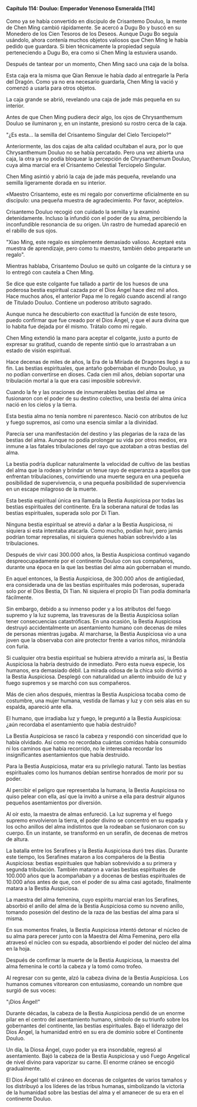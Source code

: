 
#### Capítulo 114: Douluo: Emperador Venenoso Esmeralda [114]

Como ya se había convertido en discípulo de Crisantemo Douluo, la mente de Chen Ming cambió rápidamente. Se acercó a Dugu Bo y buscó en su Monedero de los Cien Tesoros de los Deseos. Aunque Dugu Bo seguía usándolo, ahora contenía muchos objetos valiosos que Chen Ming le había pedido que guardara. Si bien técnicamente la propiedad seguía perteneciendo a Dugu Bo, era como si Chen Ming la estuviera usando.

Después de tantear por un momento, Chen Ming sacó una caja de la bolsa.

Esta caja era la misma que Qian Renxue le había dado al entregarle la Perla del Dragón. Como ya no era necesario guardarla, Chen Ming la vació y comenzó a usarla para otros objetos.

La caja grande se abrió, revelando una caja de jade más pequeña en su interior.

Antes de que Chen Ming pudiera decir algo, los ojos de Chrysanthemum Douluo se iluminaron y, en un instante, presionó su rostro cerca de la caja.

"¿Es esta... la semilla del Crisantemo Singular del Cielo Terciopelo?"

Anteriormente, las dos cajas de alta calidad ocultaban el aura, por lo que Chrysanthemum Douluo no se había percatado. Pero una vez abierta una caja, la otra ya no podía bloquear la percepción de Chrysanthemum Douluo, cuya alma marcial era el Crisantemo Celestial Terciopelo Singular.

Chen Ming asintió y abrió la caja de jade más pequeña, revelando una semilla ligeramente dorada en su interior.

«Maestro Crisantemo, este es mi regalo por convertirme oficialmente en su discípulo: una pequeña muestra de agradecimiento. Por favor, acéptelo».

Crisantemo Douluo recogió con cuidado la semilla y la examinó detenidamente. Incluso la infundió con el poder de su alma, percibiendo la inconfundible resonancia de su origen. Un rastro de humedad apareció en el rabillo de sus ojos.

"Xiao Ming, este regalo es simplemente demasiado valioso. Aceptaré esta muestra de aprendizaje, pero como tu maestro, también debo prepararte un regalo".

Mientras hablaba, Crisantemo Douluo se quitó un colgante de la cintura y se lo entregó con cautela a Chen Ming.

Se dice que este colgante fue tallado a partir de los huesos de una poderosa bestia espiritual cazada por el Dios Ángel hace diez mil años. Hace muchos años, el anterior Papa me lo regaló cuando ascendí al rango de Titulado Douluo. Contiene un poderoso atributo sagrado.

Aunque nunca he descubierto con exactitud la función de este tesoro, puedo confirmar que fue creado por el Dios Ángel, y que el aura divina que lo habita fue dejada por él mismo. Trátalo como mi regalo.

Chen Ming extendió la mano para aceptar el colgante, justo a punto de expresar su gratitud, cuando de repente sintió que lo arrastraban a un estado de visión espiritual.

Hace decenas de miles de años, la Era de la Miríada de Dragones llegó a su fin. Las bestias espirituales, que antaño gobernaban el mundo Douluo, ya no podían convertirse en dioses. Cada cien mil años, debían soportar una tribulación mortal a la que era casi imposible sobrevivir.

Cuando la fe y las oraciones de innumerables bestias del alma se fusionaron con el poder de su destino colectivo, una bestia del alma única nació en los cielos y la tierra.

Esta bestia alma no tenía nombre ni parentesco. Nació con atributos de luz y fuego supremos, así como una esencia similar a la divinidad.

Parecía ser una manifestación del destino y las plegarias de la raza de las bestias del alma. Aunque no podía prolongar su vida por otros medios, era inmune a las fatales tribulaciones del rayo que azotaban a otras bestias del alma.

La bestia podría duplicar naturalmente la velocidad de cultivo de las bestias del alma que la rodean y brindar un tenue rayo de esperanza a aquellos que enfrentan tribulaciones, convirtiendo una muerte segura en una pequeña posibilidad de supervivencia, o una pequeña posibilidad de supervivencia en un escape milagroso de la muerte.

Esta bestia espiritual única era llamada la Bestia Auspiciosa por todas las bestias espirituales del continente. Era la soberana natural de todas las bestias espirituales, superada solo por Di Tian.

Ninguna bestia espiritual se atrevió a dañar a la Bestia Auspiciosa, ni siquiera si esta intentaba atacarla. Como mucho, podían huir, pero jamás podrían tomar represalias, ni siquiera quienes habían sobrevivido a las tribulaciones.

Después de vivir casi 300.000 años, la Bestia Auspiciosa continuó vagando despreocupadamente por el continente Douluo con sus compañeros, durante una época en la que las bestias del alma aún gobernaban el mundo.

En aquel entonces, la Bestia Auspiciosa, de 300.000 años de antigüedad, era considerada una de las bestias espirituales más poderosas, superada solo por el Dios Bestia, Di Tian. Ni siquiera el propio Di Tian podía dominarla fácilmente.

Sin embargo, debido a su inmenso poder y a los atributos del fuego supremo y la luz suprema, las travesuras de la Bestia Auspiciosa solían tener consecuencias catastróficas. En una ocasión, la Bestia Auspiciosa destruyó accidentalmente un asentamiento humano con decenas de miles de personas mientras jugaba. Al marcharse, la Bestia Auspiciosa vio a una joven que la observaba con aire protector frente a varios niños, mirándola con furia.

Si cualquier otra bestia espiritual se hubiera atrevido a mirarla así, la Bestia Auspiciosa la habría destruido de inmediato. Pero esta nueva especie, los humanos, era demasiado débil. La mirada odiosa de la chica solo divirtió a la Bestia Auspiciosa. Desplegó con naturalidad un aliento imbuido de luz y fuego supremos y se marchó con sus compañeros.

Más de cien años después, mientras la Bestia Auspiciosa tocaba como de costumbre, una mujer humana, vestida de llamas y luz y con seis alas en su espalda, apareció ante ella.

El humano, que irradiaba luz y fuego, le preguntó a la Bestia Auspiciosa: ¿aún recordaba el asentamiento que había destruido?

La Bestia Auspiciosa se rascó la cabeza y respondió con sinceridad que lo había olvidado. Así como no recordaba cuántas comidas había consumido ni los caminos que había recorrido, no le interesaba recordar los insignificantes asentamientos que había destruido.

Para la Bestia Auspiciosa, matar era su privilegio natural. Tanto las bestias espirituales como los humanos debían sentirse honrados de morir por su poder.

Al percibir el peligro que representaba la humana, la Bestia Auspiciosa no quiso pelear con ella, así que la invitó a unirse a ella para destruir algunos pequeños asentamientos por diversión.

Al oír esto, la maestra de almas enfureció. La luz suprema y el fuego supremo envolvieron la tierra, el poder divino se concentró en su espada y los ocho anillos del alma indistintos que la rodeaban se fusionaron con su cuerpo. En un instante, se transformó en un serafín, de decenas de metros de altura.

La batalla entre los Serafines y la Bestia Auspiciosa duró tres días. Durante este tiempo, los Serafines mataron a los compañeros de la Bestia Auspiciosa: bestias espirituales que habían sobrevivido a su primera y segunda tribulación. También mataron a varias bestias espirituales de 100.000 años que la acompañaban y a docenas de bestias espirituales de 10.000 años antes de que, con el poder de su alma casi agotado, finalmente matara a la Bestia Auspiciosa.

La maestra del alma femenina, cuyo espíritu marcial eran los Serafines, absorbió el anillo del alma de la Bestia Auspiciosa como su noveno anillo, tomando posesión del destino de la raza de las bestias del alma para sí misma.

En sus momentos finales, la Bestia Auspiciosa intentó detonar el núcleo de su alma para perecer junto con la Maestra del Alma Femenina, pero ella atravesó el núcleo con su espada, absorbiendo el poder del núcleo del alma en la hoja.

Después de confirmar la muerte de la Bestia Auspiciosa, la maestra del alma femenina le cortó la cabeza y la tomó como trofeo.

Al regresar con su gente, alzó la cabeza divina de la Bestia Auspiciosa. Los humanos comunes vitorearon con entusiasmo, coreando un nombre que surgió de sus voces:

"¡Dios Ángel!"

Durante décadas, la cabeza de la Bestia Auspiciosa pendió de un enorme pilar en el centro del asentamiento humano, símbolo de su triunfo sobre los gobernantes del continente, las bestias espirituales. Bajo el liderazgo del Dios Ángel, la humanidad entró en su era de dominio sobre el Continente Douluo.

Un día, la Diosa Ángel, cuyo poder ya era insondable, regresó al asentamiento. Bajó la cabeza de la Bestia Auspiciosa y usó Fuego Angelical de nivel divino para vaporizar su carne. El enorme cráneo se encogió gradualmente.

El Dios Ángel talló el cráneo en docenas de colgantes de varios tamaños y los distribuyó a los líderes de las tribus humanas, simbolizando la victoria de la humanidad sobre las bestias del alma y el amanecer de su era en el continente Douluo.